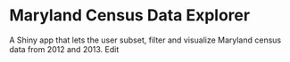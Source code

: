 # Maryland Census Data Explorer
A Shiny app that lets the user subset, filter and visualize Maryland census data from 2012 and 2013. Edit
